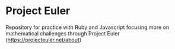 Project Euler
=============

Repository for practice with Ruby and Javascript focusing more on mathematical challenges through Project Euler (https://projecteuler.net/about)
